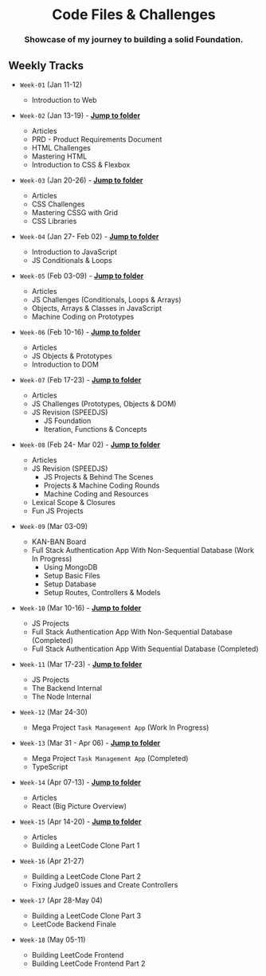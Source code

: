 <h1 align="center">Code Files & Challenges</h1>

<h3 align="center">
  Showcase of my journey to building a solid Foundation.
</h3>

## Weekly Tracks

- `Week-01` (Jan 11-12)

  - Introduction to Web

- `Week-02` (Jan 13-19) - [**Jump to folder**](./week-02/README.md)

  - Articles
  - PRD - Product Requirements Document
  - HTML Challenges
  - Mastering HTML
  - Introduction to CSS & Flexbox

- `Week-03` (Jan 20-26) - [**Jump to folder**](./week-03/README.md)

  - Articles
  - CSS Challenges
  - Mastering CSSG with Grid
  - CSS Libraries

- `Week-04` (Jan 27- Feb 02) - [**Jump to folder**](./week-04/README.md)

  - Introduction to JavaScript
  - JS Conditionals & Loops

- `Week-05` (Feb 03-09) - [**Jump to folder**](./week-05/README.md)

  - Articles
  - JS Challenges (Conditionals, Loops & Arrays)
  - Objects, Arrays & Classes in JavaScript
  - Machine Coding on Prototypes

- `Week-06` (Feb 10-16) - [**Jump to folder**](./week-06/README.md)

  - Articles
  - JS Objects & Prototypes
  - Introduction to DOM

- `Week-07` (Feb 17-23) - [**Jump to folder**](./week-07/README.md)

  - Articles
  - JS Challenges (Prototypes, Objects & DOM)
  - JS Revision (SPEEDJS)
    - JS Foundation
    - Iteration, Functions & Concepts

- `Week-08` (Feb 24- Mar 02) - [**Jump to folder**](./week-08/README.md)

  - Articles
  - JS Revision (SPEEDJS)
    - JS Projects & Behind The Scenes
    - Projects & Machine Coding Rounds
    - Machine Coding and Resources
  - Lexical Scope & Closures
  - Fun JS Projects

- `Week-09` (Mar 03-09)

  - KAN-BAN Board
  - Full Stack Authentication App With Non-Sequential Database (Work In Progress)
    - Using MongoDB
    - Setup Basic Files
    - Setup Database
    - Setup Routes, Controllers & Models

- `Week-10` (Mar 10-16) - [**Jump to folder**](./week-10/README.md)

  - JS Projects
  - Full Stack Authentication App With Non-Sequential Database (Completed)
  - Full Stack Authentication App With Sequential Database (Completed)

- `Week-11` (Mar 17-23) - [**Jump to folder**](./week-11/README.md)

  - JS Projects
  - The Backend Internal
  - The Node Internal

- `Week-12` (Mar 24-30)

  - Mega Project `Task Management App` (Work In Progress)

- `Week-13` (Mar 31 - Apr 06) - [**Jump to folder**](./week-13/README.md)

  - Mega Project `Task Management App` (Completed)
  - TypeScript

- `Week-14` (Apr 07-13) - [**Jump to folder**](./week-14/README.md)

  - Articles
  - React (Big Picture Overview)

- `Week-15` (Apr 14-20) - [**Jump to folder**](./week-15/README.md)

  - Articles
  - Building a LeetCode Clone Part 1

- `Week-16` (Apr 21-27)

  - Building a LeetCode Clone Part 2
  - Fixing Judge0 issues and Create Controllers

- `Week-17` (Apr 28-May 04)

  - Building a LeetCode Clone Part 3
  - LeetCode Backend Finale

- `Week-18` (May 05-11)

  - Building LeetCode Frontend
  - Building LeetCode Frontend Part 2